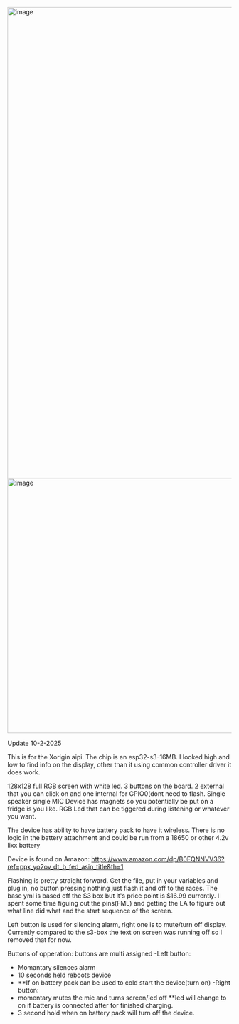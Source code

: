 <img width="1546" height="1057" alt="image" src="https://github.com/user-attachments/assets/99ab0a4f-1bdc-49ee-9cff-3317d0dfef27" /><img width="671" height="572" alt="image" src="https://github.com/user-attachments/assets/4f331c47-8c11-44d9-aa90-6307cf6217eb" />


Update 10-2-2025

This is for the Xorigin aipi. The chip is an esp32-s3-16MB. I looked high and low to find info on the display, other than it using common controller driver it does work. 

128x128 full RGB screen with white led.
3 buttons on the board. 2 external that you can click on and one internal for GPIO0(dont need to flash.
Single speaker
single MIC
Device has magnets so you potentially be put on a fridge is you like.
RGB Led that can be tiggered during listening  or whatever you want.

The device has ability to have battery pack to have it wireless. There is no logic in the battery attachment and could be run from a 18650 or other 4.2v lixx battery

Device is found on Amazon: https://www.amazon.com/dp/B0FQNNVV36?ref=ppx_yo2ov_dt_b_fed_asin_title&th=1

Flashing is pretty straight forward. Get the file, put in your variables and plug in, no button pressing nothing just flash it and off to the races. The base yml is based off the S3 box but it's price point is $16.99 currently. I spent some time figuing out the pins(FML) and getting the LA to figure out what line did what and the start sequence of the screen.

Left button is used for silencing alarm, right one is to mute/turn off display. Currently compared to the s3-box the text on screen was running off so I removed that for now.

Buttons of opperation:
buttons are multi assigned
-Left button: 
   - Momantary silences alarm
   - 10 seconds held reboots device
   - **If on battery pack can be used to cold start the device(turn on)
-Right button:
   - momentary mutes the mic and turns screen/led off **led will change to on if battery is connected after for finished charging.
   - 3 second hold when on battery pack will turn off the device.


